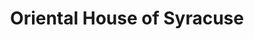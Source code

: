 ---
title: "Oriental House of Syracuse"
url: /syracuse/oriental-house-of-syracuse/
shop: Supermarkt
---